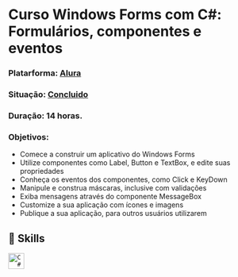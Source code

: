 
# Curso Windows Forms com C#: Formulários, componentes e eventos

### Platarforma: [Alura](https://cursos.alura.com.br/course/windows-forms-csharp-formularios-componentes-eventos "Heading link")

### Situação: [Concluido](https://cursos.alura.com.br/certificate/bruno-H/windows-forms-csharp-formularios-componentes-eventos "Heading link")



### Duração: 14 horas.

### Objetivos:
                
- Comece a construir um aplicativo do Windows Forms
- Utilize componentes como Label, Button e TextBox, e edite suas propriedades
-  Conheça os eventos dos componentes, como Click e KeyDown
-  Manipule e construa máscaras, inclusive com validações
-  Exiba mensagens através do componente MessageBox
-  Customize a sua aplicação com ícones e imagens
-  Publique a sua aplicação, para outros usuários utilizarem

## 🚀 Skills
<code><img height="32" src="https://cdn.jsdelivr.net/gh/devicons/devicon@latest/icons/csharp/csharp-original.svg"  alt="C#"/></code>
